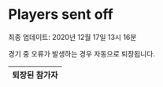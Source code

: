 # Players sent off
최종 업데이트: 2020년 12월 17일 13시 16분


경기 중 오류가 발생하는 경우 자동으로 퇴장됩니다.


| 퇴장된 참가자 |
|:---:|